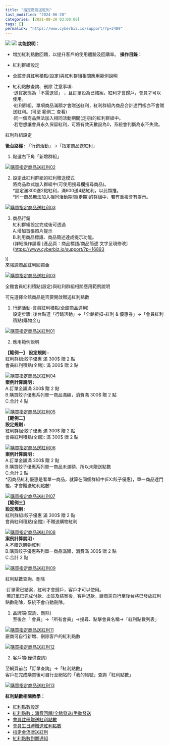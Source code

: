 ```yaml
---
title: "指定商品送紅利"
last_modified: "2024-06-20"
categories: [2021-08-20 03:00:00]
tags: []
permalink: "https://www.cyberbiz.io/support/?p=3489"
---
```


![](https://www.cyberbiz.io/support/wp-content/uploads/適用站別.png)
[![](https://www.cyberbiz.io/support/wp-content/uploads/台灣站.png)](https://www.cyberbiz.io/support/?page_id=2490)
**功能說明：**  

* 增加紅利點數回饋，以提升客戶的使用體驗及回購率。 
**操作目錄：**

* 紅利群組設定
* 全館會員紅利積點(設定)與紅利群組相關應用範例說明
* 紅利點數查詢、刪除
注意事項:  
·退貨狀態為「不需退貨」 ，且訂單設為已結案，紅利才會歸戶，會員才可以使用。  
·紅利群組，單項商品滿額才會贈送紅利，紅利群組內商品合計達門檻亦不會贈送紅利。(可至 範例二 查看)  
·同一個商品無法加入相同活動期間(走期)的紅利群組中。  
·若您想讓會員永久保留紅利，可將有效天數設為0，系統會判斷為永不失效。  

紅利群組設定  

**後台路徑 :** 「行銷活動」→「指定商品送紅利」  



1. 點選右下角「新增群組」   

[![購買指定商品送紅利02](https://www.cyberbiz.io/support/wp-content/uploads/指定商品送紅利01.png)](https://www.cyberbiz.io/support/wp-content/uploads/指定商品送紅利01.png)



2. 設定此紅利群組的紅利贈送模式  
將商品款式加入群組中(可使用搜尋欄搜尋商品)。  
*設定滿300送2點紅利，滿600送4點紅利，以此類推。  
*同一商品無法加入相同活動期間(走期)的群組中，若有重複會有提示。   

[![購買指定商品送紅利03](https://www.cyberbiz.io/support/wp-content/uploads/指定商品送紅利02.png)](https://www.cyberbiz.io/support/wp-content/uploads/指定商品送紅利02.png)



3. 商品行銷  
紅利群組設定完成後可透過  
A.增加首張照片提示  
B.利用商品標語、商品簡述達成提示功能。  
(詳細操作請看 [產品頁：商品標語/商品簡述 文字呈現修改](https://www.cyberbiz.io/support/?p=16893

))  
來強調商品紅利回饋金  

[![購買指定商品送紅利03](https://www.cyberbiz.io/support/wp-content/uploads/2021/08/購買指定商品送紅利10.png)](https://www.cyberbiz.io/support/wp-content/uploads/2021/08/購買指定商品送紅利10.png)



全館會員紅利積點(設定)與紅利群組相關應用範例說明  

可先選擇全館商品是否要開啟贈送紅利點數

1. 行銷活動-會員紅利積點(全館商品適用)  
設定步驟: 後台點選「行銷活動」→「全館折扣-紅利 & 優惠券」→「會員紅利積點(購物金)」  

[![購買指定商品送紅利01](https://www.cyberbiz.io/support/wp-content/uploads/指定商品送紅利02.png)](https://www.cyberbiz.io/support/wp-content/uploads/指定商品送紅利02.png)



2. 應用範例說明

**【範例一】** **設定規則 :**  
紅利群組:餃子優惠 滿 300$ 贈 2 點  
會員紅利積點(全館): 滿 300$ 贈 2 點  

[![購買指定商品送紅利04](https://www.cyberbiz.io/support/wp-content/uploads/2021/08/購買指定商品送紅利04.png)](https://www.cyberbiz.io/support/wp-content/uploads/2021/08/購買指定商品送紅利04.png)  
**案例計算說明 :**  
A.訂單金額滿 300$ 贈 2 點  
B.購買餃子優惠系列單一商品滿額，消費滿 300$ 贈 2 點  
C.合計 4 點  

[![購買指定商品送紅利05](https://www.cyberbiz.io/support/wp-content/uploads/2021/08/購買指定商品送紅利05.png)](https://www.cyberbiz.io/support/wp-content/uploads/2021/08/購買指定商品送紅利05.png)  
**【範例二】**  
**設定規則 :**  
紅利群組:餃子優惠 滿 300$ 贈 2 點  
會員紅利積點(全館): 滿 300$ 贈 2 點  

[![購買指定商品送紅利06](https://www.cyberbiz.io/support/wp-content/uploads/2021/08/購買指定商品送紅利06.png)](https://www.cyberbiz.io/support/wp-content/uploads/2021/08/購買指定商品送紅利06.png)  
**案例計算說明 :**  
A.訂單金額滿 300$ 贈 2 點  
B.購買餃子優惠系列單一商品未滿額，所以未贈送點數  
C.合計 2 點  
*因商品紅利優惠是看單一商品，就算在同個群組中(EX:餃子優惠)，單一商品達門檻，才會贈送紅利點數!   

[![購買指定商品送紅利07](https://www.cyberbiz.io/support/wp-content/uploads/2021/08/購買指定商品送紅利07.png)](https://www.cyberbiz.io/support/wp-content/uploads/2021/08/購買指定商品送紅利07.png)  
**【範例三】**  
**設定規則 :**  
紅利群組:餃子優惠 滿 300$ 贈 2 點  
會員紅利積點(全館): 不贈送購物紅利  

[![購買指定商品送紅利08](https://www.cyberbiz.io/support/wp-content/uploads/2021/08/購買指定商品送紅利08.png)](https://www.cyberbiz.io/support/wp-content/uploads/2021/08/購買指定商品送紅利08.png)  
**案例計算說明 :**  
A.不贈送購物紅利  
B.購買餃子優惠系列單一商品滿額，消費滿 300$ 贈 2 點  
C.合計 2 點  


[![購買指定商品送紅利09](https://www.cyberbiz.io/support/wp-content/uploads/2021/08/購買指定商品送紅利09.png)](https://www.cyberbiz.io/support/wp-content/uploads/2021/08/購買指定商品送紅利09.png)  

紅利點數查詢、刪除  

·訂單需已結案，紅利才會歸戶，客戶才可以使用。  
·若訂單已完成付款、出貨及結案後，客戶退款，廠商需自行至後台將已發放紅利點數刪除，系統不會自動刪除。  


1. 品牌端(查詢、刪除)  
至後台「 會員」→「所有會員」→搜尋、點擊會員名稱→「紅利點數列表」  

[![購買指定商品送紅利11](https://www.cyberbiz.io/support/wp-content/uploads/指定商品送紅利04.png)](https://www.cyberbiz.io/support/wp-content/uploads/指定商品送紅利04.png)  
廠商可自行新增、刪除客戶的紅利點數  

[![購買指定商品送紅利12](https://www.cyberbiz.io/support/wp-content/uploads/指定商品送紅利05.png)](https://www.cyberbiz.io/support/wp-content/uploads/指定商品送紅利05.png)



2. 客戶端(僅供查詢)  

至網頁前台「訂單查詢」→「紅利點數」  
客戶在完成購買後可自行至網站的「我的帳號」查詢「紅利點數」  

[![購買指定商品送紅利13](https://www.cyberbiz.io/support/wp-content/uploads/2021/08/購買指定商品送紅利13.png)](https://www.cyberbiz.io/support/wp-content/uploads/2021/08/購買指定商品送紅利13.png)


**紅利點數相關教學：**

* [紅利點數設定](https://www.cyberbiz.io/support/?p=6103)
* [紅利點數：消費回饋/全館發送/手動發送](https://www.cyberbiz.io/support/?p=42367)
* [會員註冊贈送紅利點數](https://www.cyberbiz.io/support/?p=6234)
* [會員生日禮贈送紅利點數](https://www.cyberbiz.io/support/?p=1461)
* [指定金流贈送紅利](https://www.cyberbiz.io/support/?p=3470)
* [紅利點數到期通知](https://www.cyberbiz.io/support/?p=11115)



